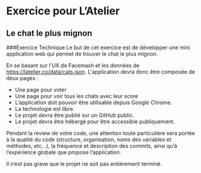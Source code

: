 # Exercice pour L’Atelier
## Le chat le plus mignon

###Exercice Technique
Le but de cet exercice est de développer une mini application web qui permet de trouver le
chat le plus mignon.

En se basant sur l'UX de Facemash et les données de https://latelier.co/data/cats.json.
L'application devra donc être composée de deux pages :
 - Une page pour voter
 - Une page pour voir tous les chats avec leur score
 - L’application doit pouvoir être utilisable depuis Google Chrome.
 - La technologie est libre.
 - Le projet devra être publié sur un GitHub public.
 - Le projet devra être hébergé pour être accessible publiquement.

Pendant la review de votre code, une attention toute particulière sera portée à la qualité du
code (structure, organisation, noms des variables et méthodes, etc...), la fréquence et
description des commits, ainsi qu’à l’expérience globale que propose l’application.

Il n’est pas grave que le projet ne soit pas entièrement terminé.

